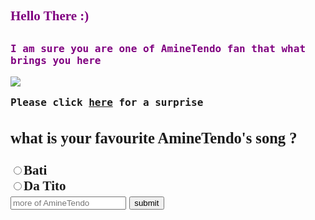 <!DOCTYPE HTML>
<link rel="preconnect" href="https://fonts.googleapis.com">
<link rel="preconnect" href="https://fonts.gstatic.com" crossorigin>
<link href="https://fonts.googleapis.com/css2?family=Bebas+Neue&display=swap" rel="stylesheet" font-family=neue>
<style>
.purple-text {color:purple;}
p {font-size: 16px; font-family: monospace;} 
h2 {font-family:neue;}
</style>
<html>
<head>
<h2 class="purple-text">Hello There :)<h2>
</head>
  </html>
<main>
<p class="purple-text">I am sure you are one of AmineTendo fan that what brings you here</p>
  <img src="https://i1.sndcdn.com/avatars-xtfLPeqm41ZxHy5H-BCReKA-t240x240.jpg">
  <p>Please click <a href="https://www.youtube.com/watch?v=38S2a8XrQcA" target="_blank">here</a> for a surprise</p>
  <form action="#">
  <h3> what is your favourite AmineTendo's song ?</h3>
        <label for="indoor">
      <input id="indoor" type="radio" name="indoor-outdoor" value="Bati">Bati</label>
    <label for="outdoor"><br>
      <input id="outdoor" type="radio" name="indoor-outdoor" value="Da tito">Da Tito</label><br>
  <input type"text" required placeholder="more of AmineTendo">
  <button type="submit">submit
</form>
  </main>
